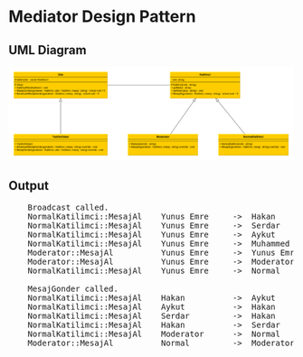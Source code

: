 # Mediator Design Pattern

## UML Diagram
![Hakan](doc\Mediator.png)

## Output

<pre>
    Broadcast called.
    NormalKatilimci::MesajAl    Yunus Emre     ->  Hakan           : Herkese Merhaba
    NormalKatilimci::MesajAl    Yunus Emre     ->  Serdar          : Herkese Merhaba
    NormalKatilimci::MesajAl    Yunus Emre     ->  Aykut           : Herkese Merhaba
    NormalKatilimci::MesajAl    Yunus Emre     ->  Muhammed        : Herkese Merhaba
    Moderator::MesajAl          Yunus Emre     ->  Yunus Emre      : Herkese Merhaba
    Moderator::MesajAl          Yunus Emre     ->  Moderator       : Herkese Merhaba
    NormalKatilimci::MesajAl    Yunus Emre     ->  Normal          : Herkese Merhaba
    
    MesajGonder called.
    NormalKatilimci::MesajAl    Hakan          ->  Aykut           : K1'den K3'e
    NormalKatilimci::MesajAl    Aykut          ->  Hakan           : K3'den K1'e
    NormalKatilimci::MesajAl    Serdar         ->  Hakan           : K2'den K1'e
    NormalKatilimci::MesajAl    Hakan          ->  Serdar          : K1'den K2'e
    NormalKatilimci::MesajAl    Moderator      ->  Normal          : Moderatorden Normal
    Moderator::MesajAl          Normal         ->  Moderator       : Normal'den Moderator
</pre>
